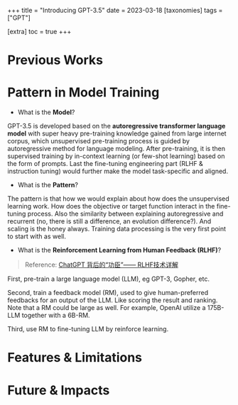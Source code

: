 +++
title = "Introducing GPT-3.5"
date = 2023-03-18
[taxonomies]
  tags = ["GPT"]

[extra]
  toc = true
+++


# Previous Works

# Pattern in Model Training

- What is the **Model**?

GPT-3.5 is developed based on the **autoregressive transformer language model** with super heavy pre-training knowledge gained from large internet corpus, which unsupervised pre-training process is guided by autoregressive method for language modeling. After pre-training, it is then supervised training by in-context learning (or few-shot learning) based on the form of prompts. Last the fine-tuning engineering part (RLHF & instruction tuning) would further make the model task-specific and aligned.

- What is the **Pattern**?

The pattern is that how we would explain about how does the unsupervised learning work. How does the objective or target function interact in the fine-tuning process. Also the similarity between explaining autoregressive and recurrent (no, there is still a difference, an evolution difference?). And scaling is the honey always. Training data processing is the very first point to start with as well.

- What is the **Reinforcement Learning from Human Feedback (RLHF)**?

> Reference: [ChatGPT 背后的“功臣”—— RLHF技术详解](https://huggingface.co/blog/zh/rlhf)
> 

First, pre-train a large language model (LLM), eg GPT-3, Gopher, etc.

Second, train a feedback model (RM), used to give human-preferred feedbacks for an output of the LLM. Like scoring the result and ranking. Note that a RM could be large as well. For example, OpenAI utilize a 175B-LLM together with a 6B-RM.

Third, use RM to fine-tuning LLM by reinforce learning.

# Features & Limitations

# Future & Impacts
